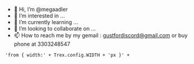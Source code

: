- 👋 Hi, I’m @megaadler
- 👀 I’m interested in ...
- 🌱 I’m currently learning ...
- 💞️ I’m looking to collaborate on ...
- 📫 How to reach me by my gemail : gustfordiscord@gmail.com or buy phone at 3303248547

<!---
megaadler/megaadler is a ✨ special ✨ repository because its `README.md` (this file) appears on your GitHub profile.
You can click the Preview link to take a look at your changes.
--->
    'from { width:' + Trex.config.WIDTH + 'px }' +
    
